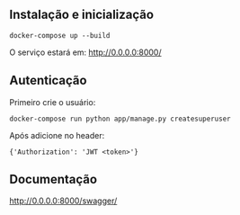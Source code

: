 ## Instalação e inicialização

```
docker-compose up --build

```
O serviço estará em: http://0.0.0.0:8000/

## Autenticação

Primeiro crie o usuário:

```
docker-compose run python app/manage.py createsuperuser
```

Após adicione no header:

```
{'Authorization': 'JWT <token>'}
```

## Documentação

http://0.0.0.0:8000/swagger/
